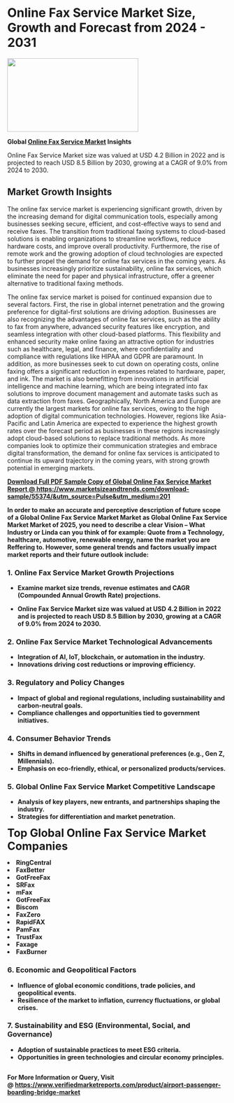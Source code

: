 <H1>Online Fax Service Market Size, Growth and Forecast from 2024 - 2031</H1><img class="aligncenter size-medium wp-image-584254" src="https://thirdeyenews.in/wp-content/uploads/2024/09/Global-Market-Research-300x168.jpeg" alt="" width="300" height="168" /><p><strong>Global&nbsp;<a href="https://www.marketsizeandtrends.com/download-sample/55374/&amp;utm_source=Pulse&amp;utm_medium=201">Online Fax Service Market</a> Insights</strong></p><p>Online Fax Service Market size was valued at USD 4.2 Billion in 2022 and is projected to reach USD 8.5 Billion by 2030, growing at a CAGR of 9.0% from 2024 to 2030.</p><p><h2>Market Growth Insights</h2> <p>The online fax service market is experiencing significant growth, driven by the increasing demand for digital communication tools, especially among businesses seeking secure, efficient, and cost-effective ways to send and receive faxes. The transition from traditional faxing systems to cloud-based solutions is enabling organizations to streamline workflows, reduce hardware costs, and improve overall productivity. Furthermore, the rise of remote work and the growing adoption of cloud technologies are expected to further propel the demand for online fax services in the coming years. As businesses increasingly prioritize sustainability, online fax services, which eliminate the need for paper and physical infrastructure, offer a greener alternative to traditional faxing methods.</p> <p><strong><a href="#"></a></strong></p> <p>The online fax service market is poised for continued expansion due to several factors. First, the rise in global internet penetration and the growing preference for digital-first solutions are driving adoption. Businesses are also recognizing the advantages of online fax services, such as the ability to fax from anywhere, advanced security features like encryption, and seamless integration with other cloud-based platforms. This flexibility and enhanced security make online faxing an attractive option for industries such as healthcare, legal, and finance, where confidentiality and compliance with regulations like HIPAA and GDPR are paramount. In addition, as more businesses seek to cut down on operating costs, online faxing offers a significant reduction in expenses related to hardware, paper, and ink. The market is also benefitting from innovations in artificial intelligence and machine learning, which are being integrated into fax solutions to improve document management and automate tasks such as data extraction from faxes. Geographically, North America and Europe are currently the largest markets for online fax services, owing to the high adoption of digital communication technologies. However, regions like Asia-Pacific and Latin America are expected to experience the highest growth rates over the forecast period as businesses in these regions increasingly adopt cloud-based solutions to replace traditional methods. As more companies look to optimize their communication strategies and embrace digital transformation, the demand for online fax services is anticipated to continue its upward trajectory in the coming years, with strong growth potential in emerging markets.</p> <p><strong><a href="#"></p><p><span class=""><strong>Download Full PDF Sample Copy of Global Online Fax Service Market Report</strong> @ <a href="https://www.marketsizeandtrends.com/download-sample/55374/&amp;utm_source=Pulse&amp;utm_medium=201" target="_blank">https://www.marketsizeandtrends.com/download-sample/55374/&amp;utm_source=Pulse&amp;utm_medium=201</a></span></p><p>In order to make an accurate and perceptive description of future scope of a Global&nbsp;Online Fax Service Market Market as Global&nbsp;Online Fax Service Market Market of 2025, you need to describe a clear Vision &ndash; What Industry or Linda can you think of for example: Quote from a Technology, healthcare, automotive, renewable energy, name the market you are Reffering to. However, some general trends and factors usually impact market reports and their future outlook include:</p><h3>1.&nbsp;<strong>Online Fax Service Market Growth Projections</strong></h3><ul><li>Examine market size trends, revenue estimates and CAGR (Compounded Annual Growth Rate) projections.</li><li><p>Online Fax Service Market size was valued at USD 4.2 Billion in 2022 and is projected to reach USD 8.5 Billion by 2030, growing at a CAGR of 9.0% from 2024 to 2030.</p></li></ul><h3>2.&nbsp;<strong>Online Fax Service Market Technological Advancements</strong></h3><ul><li>Integration of AI, IoT, blockchain, or automation in the industry.</li><li>Innovations driving cost reductions or improving efficiency.</li></ul><h3>3.&nbsp;<strong>Regulatory and Policy Changes</strong></h3><ul><li>Impact of global and regional regulations, including sustainability and carbon-neutral goals.</li><li>Compliance challenges and opportunities tied to government initiatives.</li></ul><h3>4.&nbsp;<strong>Consumer Behavior Trends</strong></h3><ul><li>Shifts in demand influenced by generational preferences (e.g., Gen Z, Millennials).</li><li>Emphasis on eco-friendly, ethical, or personalized products/services.</li></ul><h3>5.&nbsp;<strong>Global Online Fax Service Market Competitive Landscape</strong></h3><ul><li>Analysis of key players, new entrants, and partnerships shaping the industry.</li><li>Strategies for differentiation and market penetration.</li></ul><p data-pm-slice="1 1 []"><span style="color: inherit; font-family: inherit; font-size: 25px;">Top Global Online Fax Service Market Companies</span></p><div class="" data-test-id=""><p><li>RingCentral</li><li> FaxBetter</li><li> GotFreeFax</li><li> SRFax</li><li> mFax</li><li> GotFreeFax</li><li> Biscom</li><li> FaxZero</li><li> RapidFAX</li><li> PamFax</li><li> TrustFax</li><li> Faxage</li><li> FaxBurner</li></p></div><h3>6.&nbsp;<strong>Economic and Geopolitical Factors</strong></h3><ul><li>Influence of global economic conditions, trade policies, and geopolitical events.</li><li>Resilience of the market to inflation, currency fluctuations, or global crises.</li></ul><h3>7.&nbsp;<strong>Sustainability and ESG (Environmental, Social, and Governance)</strong></h3><ul><li>Adoption of sustainable practices to meet ESG criteria.</li><li>Opportunities in green technologies and circular economy principles.</li></ul><h2><strong style="font-size: 14px;">For More Information or Query, Visit @&nbsp;</strong><a style="background-color: #ffffff; font-size: 14px;" href="https://www.marketsizeandtrends.com/report/online-fax-service-market/" target="_blank">https://www.verifiedmarketreports.com/product/airport-passenger-boarding-bridge-market</a></h2>
